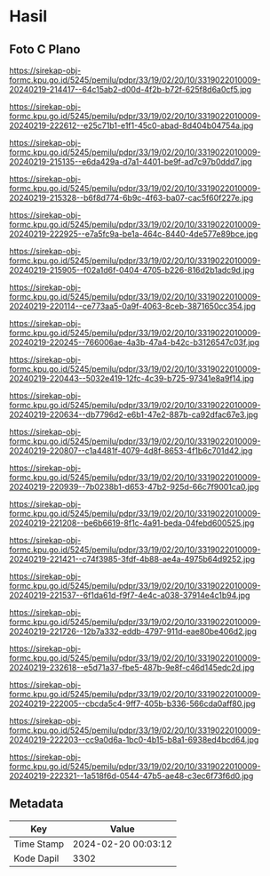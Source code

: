 # Hasil

## Foto C Plano

https://sirekap-obj-formc.kpu.go.id/5245/pemilu/pdpr/33/19/02/20/10/3319022010009-20240219-214417--64c15ab2-d00d-4f2b-b72f-625f8d6a0cf5.jpg

https://sirekap-obj-formc.kpu.go.id/5245/pemilu/pdpr/33/19/02/20/10/3319022010009-20240219-222612--e25c71b1-e1f1-45c0-abad-8d404b04754a.jpg

https://sirekap-obj-formc.kpu.go.id/5245/pemilu/pdpr/33/19/02/20/10/3319022010009-20240219-215135--e6da429a-d7a1-4401-be9f-ad7c97b0ddd7.jpg

https://sirekap-obj-formc.kpu.go.id/5245/pemilu/pdpr/33/19/02/20/10/3319022010009-20240219-215328--b6f8d774-6b9c-4f63-ba07-cac5f60f227e.jpg

https://sirekap-obj-formc.kpu.go.id/5245/pemilu/pdpr/33/19/02/20/10/3319022010009-20240219-222925--e7a5fc9a-be1a-464c-8440-4de577e89bce.jpg

https://sirekap-obj-formc.kpu.go.id/5245/pemilu/pdpr/33/19/02/20/10/3319022010009-20240219-215905--f02a1d6f-0404-4705-b226-816d2b1adc9d.jpg

https://sirekap-obj-formc.kpu.go.id/5245/pemilu/pdpr/33/19/02/20/10/3319022010009-20240219-220114--ce773aa5-0a9f-4063-8ceb-3871650cc354.jpg

https://sirekap-obj-formc.kpu.go.id/5245/pemilu/pdpr/33/19/02/20/10/3319022010009-20240219-220245--766006ae-4a3b-47a4-b42c-b3126547c03f.jpg

https://sirekap-obj-formc.kpu.go.id/5245/pemilu/pdpr/33/19/02/20/10/3319022010009-20240219-220443--5032e419-12fc-4c39-b725-97341e8a9f14.jpg

https://sirekap-obj-formc.kpu.go.id/5245/pemilu/pdpr/33/19/02/20/10/3319022010009-20240219-220634--db7796d2-e6b1-47e2-887b-ca92dfac67e3.jpg

https://sirekap-obj-formc.kpu.go.id/5245/pemilu/pdpr/33/19/02/20/10/3319022010009-20240219-220807--c1a4481f-4079-4d8f-8653-4f1b6c701d42.jpg

https://sirekap-obj-formc.kpu.go.id/5245/pemilu/pdpr/33/19/02/20/10/3319022010009-20240219-220939--7b0238b1-d653-47b2-925d-66c7f9001ca0.jpg

https://sirekap-obj-formc.kpu.go.id/5245/pemilu/pdpr/33/19/02/20/10/3319022010009-20240219-221208--be6b6619-8f1c-4a91-beda-04febd600525.jpg

https://sirekap-obj-formc.kpu.go.id/5245/pemilu/pdpr/33/19/02/20/10/3319022010009-20240219-221421--c74f3985-3fdf-4b88-ae4a-4975b64d9252.jpg

https://sirekap-obj-formc.kpu.go.id/5245/pemilu/pdpr/33/19/02/20/10/3319022010009-20240219-221537--6f1da61d-f9f7-4e4c-a038-37914e4c1b94.jpg

https://sirekap-obj-formc.kpu.go.id/5245/pemilu/pdpr/33/19/02/20/10/3319022010009-20240219-221726--12b7a332-eddb-4797-911d-eae80be406d2.jpg

https://sirekap-obj-formc.kpu.go.id/5245/pemilu/pdpr/33/19/02/20/10/3319022010009-20240219-232618--e5d71a37-fbe5-487b-9e8f-c46d145edc2d.jpg

https://sirekap-obj-formc.kpu.go.id/5245/pemilu/pdpr/33/19/02/20/10/3319022010009-20240219-222005--cbcda5c4-9ff7-405b-b336-566cda0aff80.jpg

https://sirekap-obj-formc.kpu.go.id/5245/pemilu/pdpr/33/19/02/20/10/3319022010009-20240219-222203--cc9a0d6a-1bc0-4b15-b8a1-6938ed4bcd64.jpg

https://sirekap-obj-formc.kpu.go.id/5245/pemilu/pdpr/33/19/02/20/10/3319022010009-20240219-222321--1a518f6d-0544-47b5-ae48-c3ec6f73f6d0.jpg


## Metadata

| Key        | Value               |
| ---------- | ------------------- |
| Time Stamp | 2024-02-20 00:03:12 |
| Kode Dapil | 3302                |



